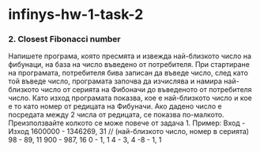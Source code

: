 # infinys-hw-1-task-2

### 2. Closest Fibonacci number
Напишете програма, която пресмята и извежда най-близкото число на фибунаци, на база
на число въведено от потребителя. При стартиране на програмата, потребителя бива
записан да въведе число, след като той въведе число, програмата започва да изчислява и
намира най-близкото число от серията на Фибоначи до въведеното от потребителя число.
Като изход програмата показва, кое е най-близкото число и кое е то като номер от
редицата на Фибуначи. Ако дадено число е посредата между 2 числа от редицата, се
показва по-малкото. Преизползвайте колкото се може повече от задача 1.
Пример:
Вход - Изход
1600000 - 1346269, 31 // (най-близкото число, номер в серията)
98 - 89, 11
900 - 987, 16
0 - 1, 1
4 - 3, 4
-8 - 1, 1
